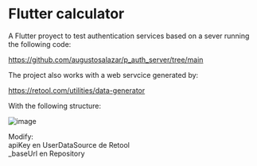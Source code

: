 # Flutter calculator

A Flutter proyect to test authentication services based on a sever running the following code:

https://github.com/augustosalazar/p_auth_server/tree/main

The project also works with a web servcice generated by:

https://retool.com/utilities/data-generator

With the following structure:

![image](https://github.com/augustosalazar/f_web_authentication/assets/4458129/18254697-8d2d-412a-b7b8-a84564e2eaa4)   

Modify:   
apiKey en UserDataSource de Retool   
_baseUrl en Repository


